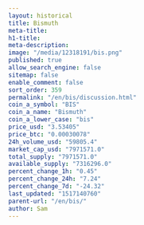 ```yaml
---
layout: historical
title: Bismuth
meta-title: 
h1-title: 
meta-description: 
image: "/media/12318191/bis.png"
published: true
allow_search_engine: false
sitemap: false
enable_comment: false
sort_order: 359
permalink: "/en/bis/discussion.html"
coin_a_symbol: "BIS"
coin_a_name: "Bismuth"
coin_a_lower_case: "bis"
price_usd: "3.53405"
price_btc: "0.00030078"
24h_volume_usd: "59805.4"
market_cap_usd: "7971571.0"
total_supply: "7971571.0"
available_supply: "7316296.0"
percent_change_1h: "0.45"
percent_change_24h: "7.24"
percent_change_7d: "-24.32"
last_updated: "1517140760"
parent-url: "/en/bis/"
author: Sam
---
```


